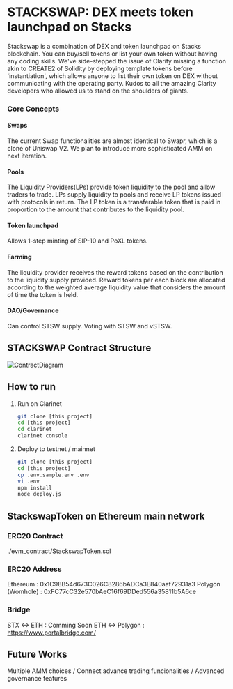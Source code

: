 # STACKSWAP: DEX meets token launchpad on Stacks

Stackswap is a combination of DEX and token launchpad on Stacks blockchain. You can buy/sell tokens or list your own token without having any coding skills. We've side-stepped the issue of Clarity missing a function akin to CREATE2 of Solidity by deploying template tokens before 'instantiation', which allows anyone to list their own token on DEX without communicating with the operating party. Kudos to all the amazing Clarity developers who allowed us to stand on the shoulders of giants. 

### Core Concepts
#### Swaps
The current Swap functionalities are almost identical to Swapr, which is a clone of Uniswap V2. We plan to introduce more sophisticated AMM on next iteration.
#### Pools
The Liquidity Providers(LPs) provide token liquidity to the pool and allow traders to trade. LPs supply liquidity to pools and receive LP tokens issued with protocols in return. The LP token is a transferable token that is paid in proportion to the amount that contributes to the liquidity pool. 
#### Token launchpad
Allows 1-step minting of SIP-10 and PoXL tokens.  
#### Farming
The liquidity provider receives the reward tokens based on the contribution to the liquidity supply provided. Reward tokens per each block are allocated according to the weighted average liquidity value that considers the amount of time the token is held.
#### DAO/Governance
Can control STSW supply. Voting with STSW and vSTSW. 


## STACKSWAP Contract Structure
![ContractDiagram](./contract_diagram.jpg)



## How to run
1. Run on Clarinet

    ```bash
    git clone [this project]
    cd [this project]
    cd clarinet 
    clarinet console
    ```
2. Deploy to testnet / mainnet
    ```bash
    git clone [this project]
    cd [this project]
    cp .env.sample.env .env
    vi .env
    npm install
    node deploy.js
    ```
## StackswapToken on Ethereum main network
### ERC20 Contract 
./evm_contract/StackswapToken.sol

### ERC20 Address
Ethereum : 0x1C98B54d673C026C8286bADCa3E840aaf72931a3
Polygon (Womhole) : 0xFC77cC32e570bAeC16f69DDed556a35811b5A6ce 

### Bridge
STX <-> ETH : Comming Soon
ETH <-> Polygon : https://www.portalbridge.com/

## Future Works
Multiple AMM choices /
Connect advance trading funcionalities /
Advanced governance features



